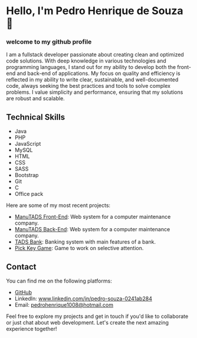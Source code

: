 # Hello, I'm Pedro Henrique de Souza 👋
### welcome to my github profile 

I am a fullstack developer passionate about creating clean and optimized code solutions. With deep knowledge in various technologies and programming languages, I stand out for my ability to develop both the front-end and back-end of applications. My focus on quality and efficiency is reflected in my ability to write clear, sustainable, and well-documented code, always seeking the best practices and tools to solve complex problems. I value simplicity and performance, ensuring that my solutions are robust and scalable.

## Technical Skills

- Java
- PHP
- JavaScript
- MySQL
- HTML
- CSS
- SASS
- Bootstrap
- Git
- C
- Office pack



Here are some of my most recent projects:

- [ManuTADS Front-End](https://github.com/Pedro-H108/FED-WEB2-UFPR-Trabalho-Final): Web system for a computer maintenance company.
- [ManuTADS Back-End](https://github.com/Pedro-H108/SRV-WEB2-UFPR-Trabalho-Final): Web system for a computer maintenance company. 
- [TADS Bank](https://github.com/Pedro-H108/Trabalho-Final-LPOO-UFPR): Banking system with main features of a bank.
- [Pick Key Game](https://github.com/Pedro-H108/Pick-Key-Game): Game to work on selective attention.
  
## Contact

You can find me on the following platforms:

- [GitHub](https://github.com/Pedro-H108)
- LinkedIn: www.linkedin.com/in/pedro-souza-0241ab284
- Email: pedrohenrique1008@hotmail.com

Feel free to explore my projects and get in touch if you'd like to collaborate or just chat about web development. Let's create the next amazing experience together!

